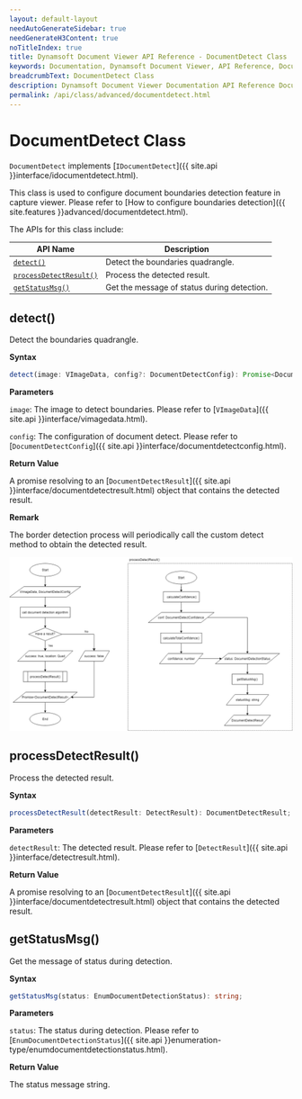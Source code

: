 ```yaml
---
layout: default-layout
needAutoGenerateSidebar: true
needGenerateH3Content: true
noTitleIndex: true
title: Dynamsoft Document Viewer API Reference - DocumentDetect Class
keywords: Documentation, Dynamsoft Document Viewer, API Reference, DocumentDetect Class
breadcrumbText: DocumentDetect Class
description: Dynamsoft Document Viewer Documentation API Reference DocumentDetect Class Page
permalink: /api/class/advanced/documentdetect.html
---
```


# DocumentDetect Class

`DocumentDetect` implements [`IDocumentDetect`]({{ site.api }}interface/idocumentdetect.html). 

This class is used to configure document boundaries detection feature in capture viewer. Please refer to [How to configure boundaries detection]({{ site.features }}advanced/documentdetect.html).

The APIs for this class include:

 API Name                   | Description                                 
----------------------------|---------------------------------------------
 [`detect()`](#detect)                   | Detect the boundaries quadrangle.                   
 [`processDetectResult()`](#processdetectresult)      | Process the detected result.                
 [`getStatusMsg()`](#getstatusmsg)             | Get the message of status during detection.             

## detect()

Detect the boundaries quadrangle.

**Syntax**

```typescript
detect(image: VImageData, config?: DocumentDetectConfig): Promise<DocumentDetectResult>;
```

**Parameters**

`image`: The image to detect boundaries. Please refer to [`VImageData`]({{ site.api }}interface/vimagedata.html).

`config`: The configuration of document detect. Please refer to [`DocumentDetectConfig`]({{ site.api }}interface/documentdetectconfig.html).

**Return Value**

A promise resolving to an [`DocumentDetectResult`]({{ site.api }}interface/documentdetectresult.html) object that contains the detected result.

**Remark**

The border detection process will periodically call the custom detect method to obtain the detected result.

![DocumentDetect_detect](/assets/imgs/DocumentDetect_detect.png)

## processDetectResult()

Process the detected result.

**Syntax**

```typescript
processDetectResult(detectResult: DetectResult): DocumentDetectResult;
```

**Parameters**

`detectResult`: The detected result. Please refer to [`DetectResult`]({{ site.api }}interface/detectresult.html).

**Return Value**

A promise resolving to an [`DocumentDetectResult`]({{ site.api }}interface/documentdetectresult.html) object that contains the detected result.

## getStatusMsg()

Get the message of status during detection. 

**Syntax**

```typescript
getStatusMsg(status: EnumDocumentDetectionStatus): string;
```

**Parameters**

`status`: The status during detection. Please refer to [`EnumDocumentDetectionStatus`]({{ site.api }}enumeration-type/enumdocumentdetectionstatus.html).

**Return Value**

The status message string.



